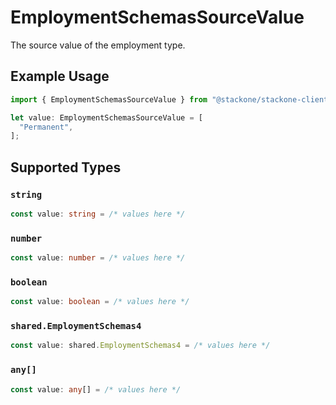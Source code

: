 # EmploymentSchemasSourceValue

The source value of the employment type.

## Example Usage

```typescript
import { EmploymentSchemasSourceValue } from "@stackone/stackone-client-ts/sdk/models/shared";

let value: EmploymentSchemasSourceValue = [
  "Permanent",
];
```

## Supported Types

### `string`

```typescript
const value: string = /* values here */
```

### `number`

```typescript
const value: number = /* values here */
```

### `boolean`

```typescript
const value: boolean = /* values here */
```

### `shared.EmploymentSchemas4`

```typescript
const value: shared.EmploymentSchemas4 = /* values here */
```

### `any[]`

```typescript
const value: any[] = /* values here */
```

